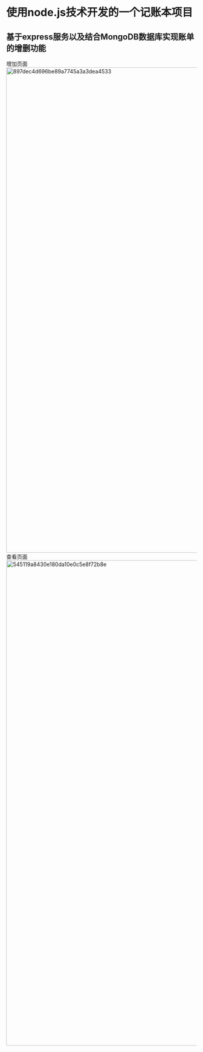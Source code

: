 # 使用node.js技术开发的一个记账本项目
## 基于express服务以及结合MongoDB数据库实现账单的增删功能
增加页面
<img width="1280" alt="897dec4d696be89a7745a3a3dea4533" src="https://github.com/user-attachments/assets/e5619163-0003-4fef-bf9f-27be92595112">
查看页面
<img width="1280" alt="545119a8430e180da10e0c5e8f72b8e" src="https://github.com/user-attachments/assets/37f4ae99-314d-4573-a2fd-710a4f2b611b">
